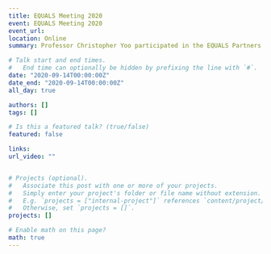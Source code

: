 ```yaml
---
title: EQUALS Meeting 2020
event: EQUALS Meeting 2020
event_url: 
location: Online
summary: Professor Christopher Yoo participated in the EQUALS Partners meeting conducted virtually.

# Talk start and end times.
#   End time can optionally be hidden by prefixing the line with `#`.
date: "2020-09-14T00:00:00Z"
date_end: "2020-09-14T00:00:00Z"
all_day: true

authors: []
tags: []

# Is this a featured talk? (true/false)
featured: false

links:
url_video: ""


# Projects (optional).
#   Associate this post with one or more of your projects.
#   Simply enter your project's folder or file name without extension.
#   E.g. `projects = ["internal-project"]` references `content/project/deep-learning/index.md`.
#   Otherwise, set `projects = []`.
projects: []

# Enable math on this page?
math: true
---
```

